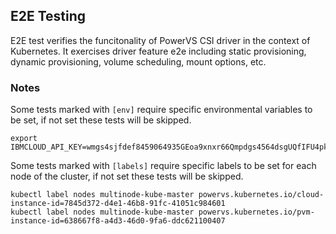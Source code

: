 ## E2E Testing
E2E test verifies the funcitonality of PowerVS CSI driver in the context of Kubernetes. It exercises driver feature e2e including static provisioning, dynamic provisioning, volume scheduling, mount options, etc.

### Notes
Some tests marked with `[env]` require specific environmental variables to be set, if not set these tests will be skipped.

```
export IBMCLOUD_API_KEY=wmgs4sjfdef8459064935GEoa9xnxr66Qmpdgs4564dsgUQfIFU4pkg4p2aBm7doukaRP
```

Some tests marked with `[labels]` require specific labels to be set for each node of the cluster, if not set these tests will be skipped.
```
kubectl label nodes multinode-kube-master powervs.kubernetes.io/cloud-instance-id=7845d372-d4e1-46b8-91fc-41051c984601
kubectl label nodes multinode-kube-master powervs.kubernetes.io/pvm-instance-id=638667f8-a4d3-46d0-9fa6-ddc621100407
```